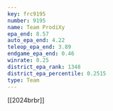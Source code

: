 ```yaml
---
key: frc9195
number: 9195
name: Team ProdiXy
epa_end: 8.57
auto_epa_end: 4.22
teleop_epa_end: 3.89
endgame_epa_end: 0.46
winrate: 0.25
district_epa_rank: 1348
district_epa_percentile: 0.2515
type: Team
---
```

[[2024brbr]]
